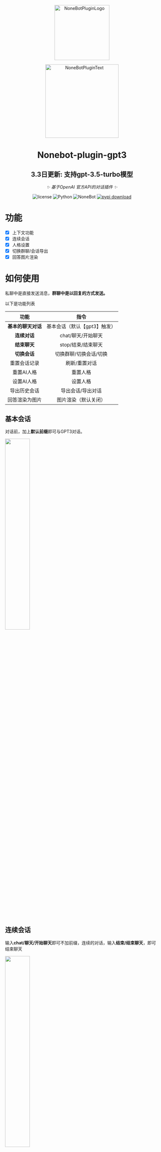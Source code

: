 <div align="center">
  <img src="https://s2.loli.net/2022/06/16/opBDE8Swad5rU3n.png" width="180" height="180" alt="NoneBotPluginLogo">
  <br>
  <p><img src="https://s2.loli.net/2022/06/16/xsVUGRrkbn1ljTD.png" width="240" alt="NoneBotPluginText"></p>
</div>


<div align="center">

# Nonebot-plugin-gpt3
## 3.3日更新: 支持gpt-3.5-turbo模型
_✨ 基于OpenAI 官方API的对话插件 ✨_

<p align="center">
  <img src="https://img.shields.io/github/license/EtherLeaF/nonebot-plugin-colab-novelai" alt="license">
  <img src="https://img.shields.io/badge/python-3.8+-blue.svg" alt="Python">
  <img src="https://img.shields.io/badge/nonebot-2.0.0r4+-red.svg" alt="NoneBot">
  <a href="https://pypi.python.org/pypi/nonebot-plugin-gpt3">
      <img src="https://img.shields.io/pypi/dm/nonebot-plugin-gpt3" alt="pypi download">
  </a>
</p>
</div>

# 功能

- [x] 上下文功能
- [x] 连续会话
- [x] 人格设置
- [x] 切换群聊/会话导出
- [x] 回答图片渲染

# 如何使用

私聊中是直接发送消息，**群聊中是以回复的方式发送。**

以下是功能列表

|        功能        |             指令             |
| :----------------: | :--------------------------: |
| **基本的聊天对话** | 基本会话（默认【gpt3】触发） |
|    **连续对话**    |      chat/聊天/开始聊天      |
|    **结束聊天**    |      stop/结束/结束聊天      |
|    **切换会话**    |    切换群聊/切换会话/切换    |
|    重置会话记录    |        刷新/重置对话         |
|     重置AI人格     |           重置人格           |
|     设置AI人格     |           设置人格           |
|    导出历史会话    |      导出会话/导出对话       |
|   回答渲染为图片   |     图片渲染（默认关闭）     |


## 基本会话

对话前，加上**默认前缀**即可与GPT3对话。

<img src="https://chrisyy-images.oss-cn-chengdu.aliyuncs.com/img/image-20230118155505182.png" width="40%" />

## 连续会话

输入**chat/聊天/开始聊天**即可不加前缀，连续的对话，输入**结束/结束聊天**，即可结束聊天

<img src="https://chrisyy-images.oss-cn-chengdu.aliyuncs.com/img/image-20221217230058979.png" width="40%" />

## 人格设置

预设了**AI助手/猫娘/nsfw猫娘**三种人格，可以通过人格设置切换。内置的设定可以从[这里看到](https://github.com/chrisyy2003/lingyin-bot/blob/main/plugins/gpt3/nonebot_plugin_gpt3/__init__.py#L16-L18)。

<img src="https://chrisyy-images.oss-cn-chengdu.aliyuncs.com/img/image-20221217231703614.png" width="40%" />

同样也可以手动指定人格

<img src="https://chrisyy-images.oss-cn-chengdu.aliyuncs.com/img/202303061532626.png" width="40%" />

## 切换群聊

命令切换+群号即可保留聊天信息并切换群聊。

<img src="https://chrisyy-images.oss-cn-chengdu.aliyuncs.com/img/image-20230118161015957.png" width="40%"/>

切换群聊到702280361

<img src="https://chrisyy-images.oss-cn-chengdu.aliyuncs.com/img/image-20230118161509269.png" width="40%"/>




## 图片渲染

图片渲染可以在配置文件中选择配置是否需要渲染。

<img src="https://chrisyy-images.oss-cn-chengdu.aliyuncs.com/img/image-20221217233729263.png" width="40%" />

# 安装

1.  使用 nb-cli

```
nb plugin install nonebot-plugin-gpt3
```

2.   通过包管理器安装，可以通过nb，pip，或者poetry等方式安装，以pip为例

```
pip install nonebot-plugin-gpt3 -U
```

随后在`bot.py`中加上如下代码，加载插件

```
nonebot.load_plugin('nonebot_plugin_gpt3')
```

# 配置

对于官方OpenAI接口只需配置API Keys即可，所以请填写API在您的配置文件中配置API KEYS

```
openai_api_key = "xxx"                             # API密钥
```

此外可以通过环境变量配置，例如在Linux命令行中输入如下命令之后，直接启动即可

```
openai_api_key="xxx"
```

之后是一些自定义配置，根据注释可以自行修改，如果需要请在对应的配置文件下进行配置。

```
gpt3_command_prefix = "."                          # 基本会话中的指令前缀
openai_api_key = "xxx"                             # API密钥

gpt3_need_at = False                               # 是否需要@才触发命令
gpt3_image_render = False                          # 是否渲染为图片
gpt3_image_limit = 150                             # 长度超过多少才会渲染成图片
gpt3_max_tokens = 1000                             # 回答内容最大长度
gpt3_chat_count_per_day = 150                      # 普通用户每天聊天次数上限
gpt3_model = 'gpt-3.5-turbo'                       # 语言模型
```

## 图片渲染

如果需要开启图片渲染，请在配置文件中，配置`gpt3_image_render = True  `

并安装`playwright`，如果已经安装了`playwright`则请忽略

```
pip3 install playwright && playwright install 
```

>   启动后出现`PyTorch, TensorFlow`等提示问题，**忽略即可**
>
>   ![image-20230118105930615](https://chrisyy-images.oss-cn-chengdu.aliyuncs.com/img/image-20230118105930615.png)
